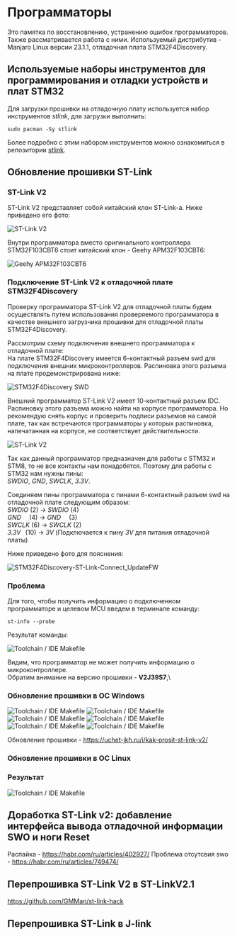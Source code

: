 # Программаторы

Это памятка по восстановлению, устранению ошибок программаторов. Также рассматривается работа с ними.
Используемый дистрибутив - Manjaro Linux версии 23.1.1, отладочная плата STM32F4Discovery.

## Используемые наборы инструментов для программирования и отладки устройств и плат STM32
Для загрузки прошивки на отладочную плату используется набор инструментов *stlink*, для загрузки выполнить:
```
sudo pacman -Sy stlink
```
Более подробно с этим набором инструментов можно ознакомиться в репозитории [stlink](https://github.com/stlink-org/stlink/tree/testing).

## Обновление прошивки ST-Link

### ST-Link V2
ST-Link V2 представляет собой китайский клон ST-Link-а. Ниже приведено его фото:

![ST-Link V2](srcImg/ST-Link-V2_updateFW.jpg)

Внутри программатора вместо оригинального контроллера STM32F103CBT6 стоит китайский клон - Geehy APM32F103CBT6: 

![Geehy APM32F103CBT6](srcImg/ST-Link-V2-chip_updateFW.jpg)


### Подключение ST-Link V2 к отладочной плате STM32F4Discovery
Проверку программатора ST-Link V2 для отладочной платы будем осуществлять путем использования проверяемого программатора в качестве внешнего загрузчика прошивки для отладочной платы STM32F4Discovery.

Рассмотрим схему подключения внешнего программатора к отладочной плате:\
На плате STM32F4Discovery имеется 6-контактный разъем swd для подключения внешних микроконтроллеров. Распиновка этого разъема на плате продемонстрирована ниже:

![STM32F4Discovery SWD](srcImg/STM32F4Discovery-SWD_updateFW.jpg)

Внешний программатор ST-Link V2 имеет 10-контактный разъем IDC. Распиновку этого разъема можно найти на корпусе программатора. Но рекомендую снять корпус и проверить подписи разъемов на самой плате, так как встречаются программаторы у которых распиновка, напечатанная на корпусе, не соответствует действительности.

![ST-Link V2](srcImg/ST_Link-V2-pinout_updateFW.jpg)

Так как данный программатор предназначен для работы с STM32 и STM8, то не все контакты нам понадобятся. Поэтому для работы с STM32 нам нужны пины:\
*SWDIO*, *GND*, *SWCLK*, *3.3V*.

Соединяем пины программатора с пинами 6-контактный разъем swd на отладочной плате следующим образом:\
*SWDIO* (2) -> *SWDIO* (4)\
*GND* ⠀ (4) -> *GND* ⠀ (3)\
*SWCLK* (6) -> *SWCLK* (2)\
*3.3V*⠀(10) -> *3V* (Подключается к пину *3V* для питания отладочной платы)

Ниже приведено фото для пояснения:

![STM32F4Discovery-ST-Link-Connect_UpdateFW](srcImg/STM32F4Discovery-ST-Link-Connect_UpdateFW.jpg)


### Проблема
Для того, чтобы получить информацию о подключенном программаторе и целевом MCU введем в терминале команду:
```Console
st-info --probe
```
Результат команды:

![Toolchain / IDE Makefile](srcImg/st-info--probe_Fail.png)

Видим, что программатор не может получить информацию о микроконтроллере.\
Обратим внимание на версию прошивки - **V2J39S7**,\

### Обновление прошивки в ОС Windows

![Toolchain / IDE Makefile](srcImg/ST-Update-FW-Version_updateFW.jpg)
![Toolchain / IDE Makefile](srcImg/STM32-ST_Link-Utility_updateFW.jpg)
![Toolchain / IDE Makefile](srcImg/STM32-ST_Link-Utility-FW-Update_updateFW.jpg)
![Toolchain / IDE Makefile](srcImg/ST-Update-ConnectDevice_updateFW.jpg)
![Toolchain / IDE Makefile](srcImg/ST-Update-UpgradeSuccess_updateFW.jpg)
![Toolchain / IDE Makefile](srcImg/ST-Update-Upgrade_updateFW.jpg)

Обновление прошивки - https://uchet-jkh.ru/i/kak-prosit-st-link-v2/

### Обновление прошивки в ОС Linux

### Результат 

![Toolchain / IDE Makefile](srcImg/st-info--probe_Success.png)


## Доработка ST-Link v2: добавление интерфейса вывода отладочной информации SWO и ноги Reset

Распайка - https://habr.com/ru/articles/402927/
Проблема отсутсвия swo - https://habr.com/ru/articles/749474/

## Перепрошивка ST-Link V2 в ST-LinkV2.1

https://github.com/GMMan/st-link-hack


## Перепрошивка ST-Link в J-link

